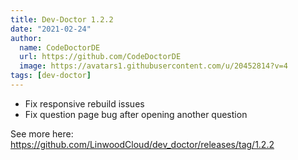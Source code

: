 ```yaml
---
title: Dev-Doctor 1.2.2
date: "2021-02-24"
author:
  name: CodeDoctorDE
  url: https://github.com/CodeDoctorDE
  image: https://avatars1.githubusercontent.com/u/20452814?v=4
tags: [dev-doctor]
---
```


- Fix responsive rebuild issues
- Fix question page bug after opening another question

See more here: <https://github.com/LinwoodCloud/dev_doctor/releases/tag/1.2.2>
